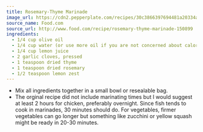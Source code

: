 ```yaml
---
title: Rosemary-Thyme Marinade
image_url: https://cdn2.pepperplate.com/recipes/30c3866397694481a20334a862e34239.jpg
source_name: Food.com
source_url: http://www.food.com/recipe/rosemary-thyme-marinade-150899
ingredients:
  - 1/4 cup olive oil
  - 1/4 cup water (or use more oil if you are not concerned about calories)
  - 1/4 cup lemon juice
  - 2 garlic cloves, pressed
  - 1 teaspoon dried thyme
  - 1 teaspoon dried rosemary
  - 1/2 teaspoon lemon zest
---
```


* Mix all ingredients together in a small bowl or resealable bag.
* The orginal recipe did not include marinating times but I would suggest at least 2 hours for chicken, preferably overnight. Since fish tends to cook in marinades, 30 minutes should do. For vegetables, firmer vegetables can go longer but something like zucchini or yellow squash might be ready in 20-30 minutes.
